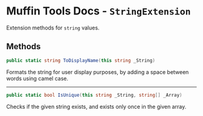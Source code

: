 # Muffin Tools Docs - `StringExtension`

Extension methods for `string` values.

## Methods

```cs
public static string ToDisplayName(this string _String)
```

Formats the string for user display purposes, by adding a space between words using camel case.

---

```cs
public static bool IsUnique(this string _String, string[] _Array)
```

Checks if the given string exists, and exists only once in the given array.